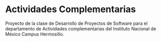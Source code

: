 # Actividades Complementarias
Proyecto de la clase de Desarrollo de Proyectos de Software para el departamento de Actividades complementarias del Instituto Nacional de México Campus Hermosillo.
